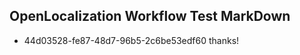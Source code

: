 ## OpenLocalization Workflow Test MarkDown
* 44d03528-fe87-48d7-96b5-2c6be53edf60 thanks!

<!--HONumber=Jul16_HO2-->


